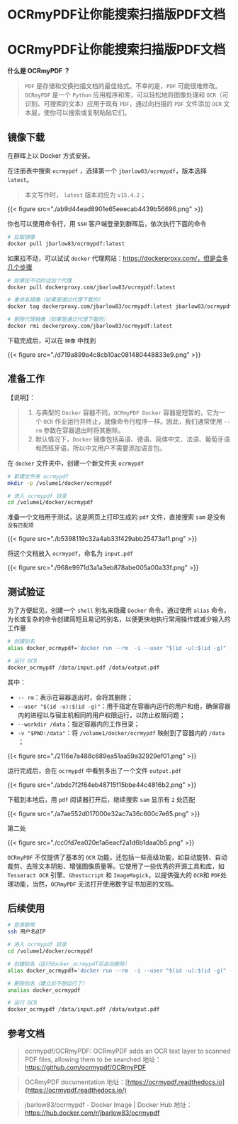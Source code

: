 # OCRmyPDF让你能搜索扫描版PDF文档




# OCRmyPDF让你能搜索扫描版PDF文档



**什么是 OCRmyPDF ？**

> `PDF` 是存储和交换扫描文档的最佳格式。不幸的是，`PDF` 可能很难修改。`OCRmyPDF` 是一个 `Python` 应用程序和库，可以轻松地将图像处理和 `OCR`（可识别、可搜索的文本）应用于现有 `PDF`，通过向扫描的 `PDF` 文件添加 `OCR` 文本层，使你可以搜索或复制粘贴它们。

## 镜像下载

在群晖上以 Docker 方式安装。

在注册表中搜索 `ocrmypdf` ，选择第一个 `jbarlow83/ocrmypdf`，版本选择 `latest`。

> 本文写作时， `latest` 版本对应为 `v15.4.2`；

{{< figure src="./ab9d44ead8901e65eeecab4439b56696.png" >}}

你也可以使用命令行，用 `SSH` 客户端登录到群晖后，依次执行下面的命令

```bash
# 拉取镜像
docker pull jbarlow83/ocrmypdf:latest
```

如果拉不动，可以试试 `docker` 代理网站：https://dockerproxy.com/，但是会多几个步骤

```bash
# 如果拉不动的话加个代理
docker pull dockerproxy.com/jbarlow83/ocrmypdf:latest

# 重命名镜像（如果是通过代理下载的）
docker tag dockerproxy.com/jbarlow83/ocrmypdf:latest jbarlow83/ocrmypdf:latest

# 删除代理镜像（如果是通过代理下载的）
docker rmi dockerproxy.com/jbarlow83/ocrmypdf:latest
```

下载完成后，可以在 `映像` 中找到

{{< figure src="./d719a899a4c8cb10ac081480448833e9.png" >}}

## 准备工作

【说明】：

> 1. 与典型的 `Docker` 容器不同，`OCRmyPDF Docker` 容器是短暂的，它为一个 `OCR` 作业运行并终止，就像命令行程序一样。因此，我们通常使用 `--rm` 参数在容器退出时将其删除。
> 2. 默认情况下，`Docker` 镜像包括英语、德语、简体中文、法语、葡萄牙语和西班牙语，所以中文用户不需要添加语言包。

在 `docker` 文件夹中，创建一个新文件夹 `ocrmypdf`

```bash
# 新建文件夹 ocrmypdf 
mkdir -p /volume1/docker/ocrmypdf

# 进入 ocrmypdf 目录
cd /volume1/docker/ocrmypdf
```

准备一个文档用于测试，这是网页上打印生成的 `pdf` 文件，直接搜索 `sam` 是没有 `没有匹配项`

{{< figure src="./b5398119c32a4ab33f429abb25473af1.png" >}}

将这个文档放入 `ocrmypdf`，命名为 `input.pdf`

{{< figure src="./968e9971d3a1a3eb878abe005a00a33f.png" >}}

## 测试验证

为了方便起见，创建一个 `shell` 别名来隐藏 `Docker` 命令。通过使用 `alias` 命令，为长或复杂的命令创建简短且易记的别名，以便更快地执行常用操作或减少输入的工作量

```bash
# 创建别名
alias docker_ocrmypdf='docker run --rm  -i --user "$(id -u):$(id -g)" --workdir /data -v "$PWD:/data" jbarlow83/ocrmypdf:latest'

# 运行 OCR
docker_ocrmypdf /data/input.pdf /data/output.pdf
```

其中：

- `-- rm`：表示在容器退出时，会将其删除；
- `--user "$(id -u):$(id -g)"`：用于指定在容器内运行的用户和组，确保容器内的进程以与宿主机相同的用户权限运行，以防止权限问题；
- `--workdir /data`：指定容器内的工作目录；
- `-v "$PWD:/data"`：将 `/volume1/docker/ocrmypdf` 映射到了容器内的 `/data` ；

{{< figure src="./2116e7a488c689ea51aa59a32929ef01.png" >}}

运行完成后，会在 `ocrmypdf` 中看到多出了一个文件 `output.pdf`

{{< figure src="./abdc7f2f64eb48715f15bbe44c4816b2.png" >}}

下载到本地后，用 `pdf` 阅读器打开后，继续搜索 `sam` 显示有 `2` 处匹配

{{< figure src="./a7ae552d017000e32ac7a36c600c7e65.png" >}}

第二处

{{< figure src="./cc0fd7ea020e1a6eacf2a1d6b1daa0b5.png" >}}

`OCRmyPDF` 不仅提供了基本的 `OCR` 功能，还包括一些高级功能，如自动旋转、自动裁剪、去除文本阴影、增强图像质量等。它使用了一些优秀的开源工具和库，如 `Tesseract OCR` 引擎、`Ghostscript` 和 `ImageMagick`，以提供强大的 `OCR`和 `PDF`处理功能，当然，`OCRmyPDF` 无法打开使用数字证书加密的文档。

## 后续使用

```bash
# 登录群晖
ssh 用户名@IP

# 进入 ocrmypdf 目录
cd /volume1/docker/ocrmypdf

# 创建别名（运行docker_ocrmypdf后自动删除）
alias docker_ocrmypdf='docker run --rm  -i --user "$(id -u):$(id -g)" --workdir /data -v "$PWD:/data" jbarlow83/ocrmypdf:latest'

# 删除别名（建立后不想运行了）
unalias docker_ocrmypdf

# 运行 OCR
docker_ocrmypdf /data/input.pdf /data/output.pdf
```



## 参考文档

> ocrmypdf/OCRmyPDF: OCRmyPDF adds an OCR text layer to scanned PDF files, allowing them to be searched
> 地址：https://github.com/ocrmypdf/OCRmyPDF

> OCRmyPDF documentation
> 地址：[https://ocrmypdf.readthedocs.io](https://ocrmypdf.readthedocs.io/)

> jbarlow83/ocrmypdf - Docker Image | Docker Hub
> 地址：https://hub.docker.com/r/jbarlow83/ocrmypdf

